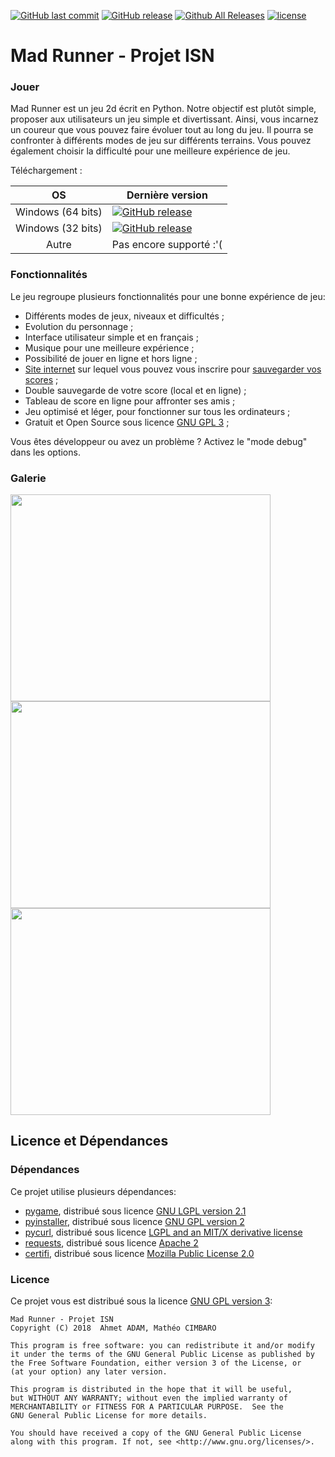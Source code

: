 [![GitHub last commit](https://img.shields.io/github/last-commit/DiscowZombie/MadRunner.svg)](http://github.com/DiscowZombie/MadRunner)
[![GitHub release](https://img.shields.io/github/release/DiscowZombie/MadRunner.svg?colorB=1565C)](https://github.com/DiscowZombie/MadRunner/releases/latest)
[![Github All Releases](https://img.shields.io/github/downloads/DiscowZombie/MadRunner/total.svg)](https://github.com/DiscowZombie/MadRunner/releases/latest)
[![license](https://img.shields.io/github/license/DiscowZombie/MadRunner.svg)](https://github.com/DiscowZombie/MadRunner/blob/dev/LICENSE)

# Mad Runner - Projet ISN

### Jouer

Mad Runner est un jeu 2d écrit en Python. Notre objectif est plutôt simple, proposer aux utilisateurs un jeu simple et divertissant. Ainsi, vous incarnez un coureur que vous pouvez faire évoluer tout au long du jeu. Il pourra se confronter à différents modes de jeu sur différents terrains. Vous pouvez également choisir la difficulté pour une meilleure expérience de jeu.

Téléchargement :

| OS                 | Dernière version |
|:------------------:| ---------------- |                                                       
| Windows (64 bits)  | [![GitHub release](https://img.shields.io/github/release/DiscowZombie/MadRunner.svg)](https://github.com/DiscowZombie/MadRunner/releases/download/1.1/Mad_Runner_v1.1_64bits.exe) |
| Windows (32 bits)  | [![GitHub release](https://img.shields.io/github/release/DiscowZombie/MadRunner.svg)](https://github.com/DiscowZombie/MadRunner/releases/download/1.1/Mad_Runner_v1.1_32bits.exe) |
| Autre              | Pas encore supporté :'( |

### Fonctionnalités 

Le jeu regroupe plusieurs fonctionnalités pour une bonne expérience de jeu:
- Différents modes de jeux, niveaux et difficultés ;
- Evolution du personnage ;
- Interface utilisateur simple et en français ;
- Musique pour une meilleure expérience ;
- Possibilité de jouer en ligne et hors ligne ;
- [Site internet](https://madrunner.discowzombie.fr/) sur lequel vous pouvez vous inscrire pour [sauvegarder vos scores](https://madrunner.discowzombie.fr/scoreboard) ;
- Double sauvegarde de votre score (local et en ligne) ;
- Tableau de score en ligne pour affronter ses amis ;
- Jeu optimisé et léger, pour fonctionner sur tous les ordinateurs ;
- Gratuit et Open Source sous licence [GNU GPL 3](https://github.com/DiscowZombie/MadRunner/blob/dev/LICENSE) ;

Vous êtes développeur ou avez un problème ? Activez le "mode debug" dans les options.

### Galerie

<img width="416" height="331" src="http://madrunner.discowzombie.fr/inc/img/screenshot1.png" /> <img width="416" height="331" src="http://madrunner.discowzombie.fr/inc/img/screenshot2.png" /> 
<img width="416" height="331" src="http://madrunner.discowzombie.fr/inc/img/screenshot3.png" />

## Licence et Dépendances

### Dépendances

Ce projet utilise plusieurs dépendances:
- [pygame](https://github.com/pygame/pygame), distribué sous licence [GNU LGPL version 2.1](https://www.gnu.org/copyleft/lesser.html)
- [pyinstaller](https://github.com/pyinstaller/pyinstaller), distribué sous licence [GNU GPL version 2](https://gnu.org/licenses/gpl-2.0.html)
- [pycurl](https://github.com/pycurl/pycurl), distribué sous licence [LGPL and an MIT/X derivative license](https://github.com/pycurl/pycurl#license)
- [requests](http://docs.python-requests.org/en/master/), distribué sous licence [Apache 2](https://www.apache.org/licenses/LICENSE-2.0)
- [certifi](https://pypi.org/project/certifi/), distribué sous licence [Mozilla Public License 2.0](https://www.mozilla.org/en-US/MPL/2.0/)


### Licence

Ce projet vous est distribué sous la licence [GNU GPL version 3](https://github.com/DiscowZombie/MadRunner/blob/dev/LICENSE):
```
Mad Runner - Projet ISN
Copyright (C) 2018  Ahmet ADAM, Mathéo CIMBARO

This program is free software: you can redistribute it and/or modify
it under the terms of the GNU General Public License as published by
the Free Software Foundation, either version 3 of the License, or
(at your option) any later version.

This program is distributed in the hope that it will be useful,
but WITHOUT ANY WARRANTY; without even the implied warranty of
MERCHANTABILITY or FITNESS FOR A PARTICULAR PURPOSE.  See the
GNU General Public License for more details.

You should have received a copy of the GNU General Public License
along with this program. If not, see <http://www.gnu.org/licenses/>.
```
